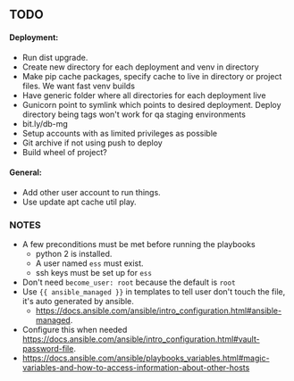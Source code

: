 ## TODO
#### Deployment:
* Run dist upgrade.
* Create new directory for each deployment and venv in directory
* Make pip cache packages, specify cache to live in directory or project files. We want fast venv builds
* Have generic folder where all directories for each deployment live
* Gunicorn point to symlink which points to desired deployment. Deploy directory being tags won't work for qa staging environments
* bit.ly/db-mg
* Setup accounts with as limited privileges as possible
* Git archive if not using push to deploy
* Build wheel of project?

#### General:
* Add other user account to run things.
* Use update apt cache util play.

### NOTES
* A few preconditions must be met before running the playbooks
    * python 2 is installed.
    * A user named `ess` must exist.
    * ssh keys must be set up for `ess`
* Don't need `become_user: root` because the default is `root`
* Use `{{ ansible_managed }}` in templates to tell user don't touch the file, it's auto generated by ansible.
    * https://docs.ansible.com/ansible/intro_configuration.html#ansible-managed.
* Configure this when needed https://docs.ansible.com/ansible/intro_configuration.html#vault-password-file.
* https://docs.ansible.com/ansible/playbooks_variables.html#magic-variables-and-how-to-access-information-about-other-hosts
